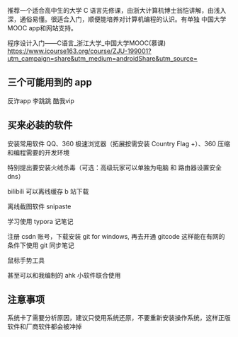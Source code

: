 推荐一个适合高中生的大学 C 语言先修课，由浙大计算机博士翁恺讲解，由浅入深，通俗易懂。很适合入门，顺便能培养对计算机编程的认识。有单独 中国大学MOOC app和网站支持。

程序设计入门——C语言_浙江大学_中国大学MOOC(慕课)
https://www.icourse163.org/course/ZJU-199001?utm_campaign=share&utm_medium=androidShare&utm_source=

## 三个可能用到的 app

反诈app
李跳跳
酷我vip

## 买来必装的软件

安装常用软件 QQ、360 极速浏览器（拓展按需安装 Country Flag +）、360 压缩和编程需要的开发环境

特别提出要安装火绒杀毒（可选：高级玩家可以单独为电脑 和 路由器设置安全 dns）

bilibili 可以离线缓存 b 站下载

离线截图软件 snipaste

学习使用 typora 记笔记

注册 csdn 账号，下载安装 git for windows, 再去开通 gitcode 这样能在有网的条件下使用 git 同步笔记

鼠标手势工具

甚至可以和我编制的 ahk 小软件联合使用

## 注意事项

系统卡了需要分析原因，建议只使用系统还原，不要重新安装操作系统，这样正版软件和厂商软件都会被冲掉
